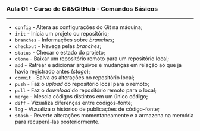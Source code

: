 ### Aula 01 - Curso de Git&GitHub - Comandos Básicos
---
* `config` - Altera as configurações do Git na máquina;
* `init` - Inicia um projeto ou repositório;
* `branches` - Informações sobre _branches_;
* `checkout` - Navega pelas _branches_;
* `status` - Checar o estado do projeto;
* `clone` - Baixar um repositório remoto para um repositório local;
* `add` - Ratrear e adicionar arquivos e mudanças em relação ao que já havia registrado antes (_stage_);
* `commit` - Salva as alterações no repositório local;
* `push` - Faz o _upload_ do repositório local para o remoto;
* `pull` - Faz o _download_ do repositório remoto para o local;
* `merge` - Mescla códigos distintos em um único código;
* `diff` - Vizualiza diferenças entre códigos-fonte; 
* `log` - Vizualiza o histórico de publicações de código-fonte;
* `stash` - Reverte alterações momentaneamente e a armazena na memória para recuperá-las posteriormente.